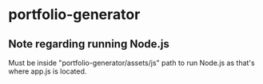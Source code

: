 # portfolio-generator

## Note regarding running Node.js
Must be inside "portfolio-generator/assets/js" path to run Node.js as that's where app.js is located.
